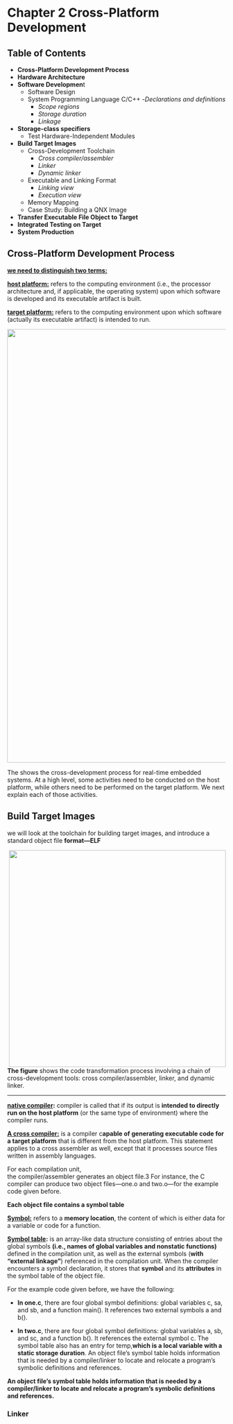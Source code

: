 # **Chapter 2 Cross-Platform Development**

## **Table of Contents**
- **Cross-Platform Development Process** 
- **Hardware Architecture** 
- **Software Developmen**t 
    - Software Design 
    - System Programming Language C/C++ 
         -*Declarations and definitions* 
         - *Scope regions* 
         - *Storage duration* 
         - *Linkage* 
- **Storage-class specifiers** 
    - Test Hardware-Independent Modules 
- **Build Target Images** 
    - Cross-Development Toolchain 
         - *Cross compiler/assembler* 
         - *Linker* 
         - *Dynamic linker* 
    - Executable and Linking Format 
         - *Linking view* 
         - *Execution view* 
    - Memory Mapping 
    - Case Study: Building a QNX Image 
- **Transfer Executable File Object to Target** 
- **Integrated Testing on Target** 
- **System Production** 

## **Cross-Platform Development Process** 
**<u>we need to distinguish two terms:</u>**

**<u>host platform:</u>** refers to the computing environment (i.e., the processor architecture and, if applicable, the operating system) upon which software is developed and its executable artifact is built.

 **<u>target platform:</u>** refers to the computing environment upon which software (actually its executable artifact) is intended to run.

<img  src="https://i.imgur.com/S7web3t.png"  width=" 1000">

The shows the cross-development process for real-time embedded
systems. At a high level, some activities need to be conducted on the host platform, while
others need to be performed on the target platform. We next explain each of those activities.

## **Build Target Images**

we will look at the toolchain for building target images, and introduce a
standard object file **format—ELF**

<img align="right" src="https://i.imgur.com/wVubXub.png" width="500">

**The figure** shows the code transformation process involving a chain of cross-development tools: cross compiler/assembler, linker, and dynamic linker.

---

**<u>native compiler</u>:** compiler is called that if its output is **intended to directly run on the host platform** (or the same type of environment) where the compiler runs.

 **<u>A cross compiler:</u>** is a compiler c**apable of generating executable code for a target platform** that is different from the host platform. This statement applies to a cross assembler as well, except that it processes source files written in assembly languages.

 For each compilation unit,\
 the compiler/assembler generates an object file.3 For instance, the C compiler can produce two object files—one.o and two.o—for the example code given before.

**Each object file contains a symbol table**

**<u>Symbol:</u>** refers to a **memory location**, the content of which is either data for a variable or code for a function.

**<u>Symbol table</u>:** is an array-like data structure
consisting of entries about the global symbols **(i.e., names of global variables and nonstatic functions)** defined in the compilation unit, as well as the external symbols (**with “external linkage”**) referenced in the compilation unit. When the compiler encounters a symbol declaration, it stores that **symbol** and its **attributes** in the symbol table of the object file.

For the example code given before, we have the following:
- **In one.c**, there are four global symbol definitions: global variables c, sa, and sb, and a function main(). It references two external symbols a and b().

-  **In two.c**, there are four global symbol definitions: global variables a, sb, and sc, and a function b(). It references the external symbol c. The symbol table also has an entry for temp,**which is a local variable with a static storage duration**. An object file’s symbol table holds information that is needed by a compiler/linker to locate and relocate a program’s symbolic definitions and references.

**An object file’s symbol table holds information that is needed by a compiler/linker to locate and relocate a program’s symbolic definitions and references.**
### **Linker**



